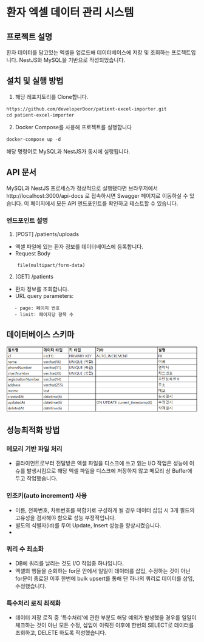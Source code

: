 # 환자 엑셀 데이터 관리 시스템

## 프로젝트 설명
환자 데이터를 담고있는 엑셀을 업로드해 데이터베이스에 저장 및 조회하는 프로젝트입니다. NestJS와 MySQL을 기반으로 작성되었습니다.

## 설치 및 실행 방법
1. 해당 레포지토리를 Clone합니다.
```
https://github.com/developerDoor/patient-excel-importer.git
cd patient-excel-importer
```

2. Docker Compose를 사용해 프로젝트를 실행합니다
```
docker-compose up -d
```
해당 명령어로 MySQL과 NestJS가 동시에 실행됩니다.

## API 문서
MySQL과 NestJS 프로세스가 정상적으로 실행됐다면 브라우저에서 http://localhost:3000/api-docs 로 접속하시면 Swagger 페이지로 이동하실 수 있습니다. 이 페이지에서 모든 API 엔드포인트를 확인하고 테스트할 수 있습니다.

### 엔드포인트 설명
1. [POST] /patients/uploads 
- 엑셀 파일에 있는 환자 정보를 데이터베이스에 등록합니다.
- Request Body
```
    file(multipart/form-data)
```

2. [GET] /patients
- 환자 정보를 조회합니다.
- URL query parameters:
```
   - page: 페이지 번호
   - limit: 페이지당 항목 수
```

## 데이터베이스 스키마
![스키마](img/스키마.png)
## 성능최적화 방법
### 메모리 기반 파일 처리
- 클라이언트로부터 전달받은 엑셀 파일을 디스크에 쓰고 읽는 I/O 작업은 성능에 이슈를 발생시킴으로 해당 엑셀 파일을 디스크에 저장하지 않고 메모리 상 Buffer에 두고 작업했습니다.


### 인조키(auto increment) 사용
- 이름, 전화번호, 차트번호를 복합키로 구성하게 될 경우 데이터 삽입 시 3개 필드의 고유성을 검사해야 함으로 성능 부정적입니다.
- 별도의 식별자(id)를 두어 Update, Insert 성능을 향상시켰습니다.
- 
### 쿼리 수 최소화
- DB에 쿼리를 날리는 것도 I/O 작업중 하나입니다.
- 엑셀의 행들을 순회하는 for문 안에서 일일이 데이터를 삽입, 수정하는 것이 아닌 for문이 종료된 이후 한번에 bulk upsert를 통해 단 하나의 쿼리로 데이터를 삽입, 수정했습니다.

### 특수처리 로직 최적화
- 데이터 저장 로직 중 '특수처리'에 관한 부분도 해당 예외가 발생했을 경우를 일일이 체크하는 것이 아닌 모든 수정, 삽입이 이뤄진 이후에 한번의 SELECT로 데이터를 조회하고, DELETE 하도록 작성했습니다.